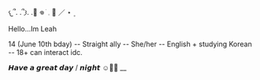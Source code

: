 𐔌՞. .՞𐦯. .🔪 𖦹 ׂ 𓈒 💊 ／ ⋆ ۪

Hello...Im Leah 

14 (June 10th bday) -- Straight ally -- She/her -- English + studying Korean -- 18+ can interact idc.

   𝙃𝙖𝙫𝙚 𝙖 𝙜𝙧𝙚𝙖𝙩 𝙙𝙖𝙮 / 𝙣𝙞𝙜𝙝𝙩 ☺️🤙🏼
   __
